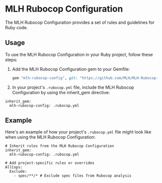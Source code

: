 # MLH Rubocop Configuration

The MLH Rubocop Configuration provides a set of rules and guidelines for Ruby code.

## Usage

To use the MLH Rubocop Configuration in your Ruby project, follow these steps:

1. Add the MLH Rubocop Configuration gem to your Gemfile:
   ```ruby
   gem "mlh-rubocop-config", git: "https://github.com/MLH/MLH-Rubocop-Config.git"
   ```

2. In your project's `.rubocop.yml` file, include the MLH Rubocop Configuration by using the inherit_gem directive:

```
inherit_gem:
  mlh-rubocop-config: .rubocop.yml
```

## Example

Here's an example of how your project's `.rubocop.yml` file might look like when using the MLH Rubocop Configuration:

```
# Inherit rules from the MLH Rubocop Configuration
inherit_gem:
  mlh-rubocop-config: .rubocop.yml

# Add project-specific rules or overrides
AllCops:
  Exclude:
    - spec/**/* # Exclude spec files from Rubocop analysis
```

